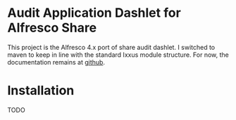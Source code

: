 Audit Application Dashlet for Alfresco Share
===========================================================

This project is the Alfresco 4.x port of share audit dashlet.  I switched to maven to keep in line with the standard Ixxus module structure. For now, the documentation remains at [github](https://github.com/share-extras/audit-dashlet).

Installation
============

TODO